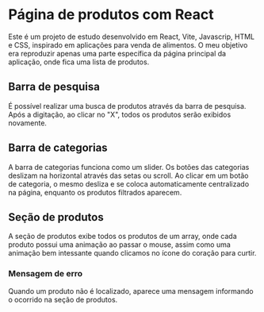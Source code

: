 # Página de produtos com React

Este é um projeto de estudo desenvolvido em React, Vite, Javascrip, HTML e CSS, inspirado em aplicações para venda de alimentos.
O meu objetivo era reproduzir apenas uma parte específica da página principal da aplicação, onde fica uma lista de produtos. 

## Barra de pesquisa

É possível realizar uma busca de produtos através da barra de pesquisa. Após a digitação, ao clicar no "X", todos os produtos serão exibidos novamente.

## Barra de categorias

A barra de categorias funciona como um slider. Os botões das categorias deslizam na horizontal através das setas ou scroll. 
Ao clicar em um botão de categoria, o mesmo desliza e se coloca automaticamente centralizado na página, enquanto os produtos filtrados aparecem. 

## Seção de produtos

A seção de produtos exibe todos os produtos de um array, onde cada produto possui uma animação ao passar o mouse, assim como uma animação bem intessante quando clicamos no ícone do coração para curtir.

### Mensagem de erro

Quando um produto não é localizado, aparece uma mensagem informando o ocorrido na seção de produtos.